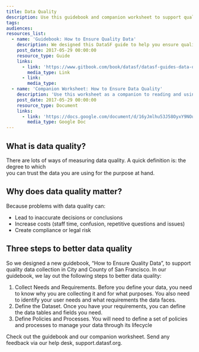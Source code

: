 ```yaml
---
title: Data Quality
description: Use this guidebook and companion worksheet to support quality data collection in City and County of San Francisco.
tags:
audiences:
resources_list:
  - name: 'Guidebook: How to Ensure Quality Data'
    description: We designed this DataSF guide to help you ensure quality data for services and programs in the City and County of San Francisco. It covers the 3 key steps to better data quality.
    post_date: 2017-05-29 00:00:00
    resource_type: Guide
    links:
      - link: 'https://www.gitbook.com/book/datasf/datasf-guides-data-quality/details'
        media_type: Link
      - link:
        media_type:
  - name: 'Companion Worksheet: How to Ensure Data Quality'
    description: 'Use this worksheet as a companion to reading and using the DataSF Guide: How to Ensure Quality Data. It provides checklists and templates to help you follow along. Copy or download the document as a word document.'
    post_date: 2017-05-29 00:00:00
    resource_type: Document
    links:
      - link: 'https://docs.google.com/document/d/16yJmlhu53J58OyxY9NOuQPOrvT3r7pQuHJFv0vskRfc/edit?usp=sharing'
        media_type: Google Doc
---
```



## What is data quality?

There are lots of ways of measuring data quality. A quick definition is: the degree to which
<br>you can trust the data you are using for the purpose at hand.

## Why does data quality matter?

Because problems with data quality can:

* Lead to inaccurate decisions or conclusions
* Increase costs (staff time, confusion, repetitive questions and issues)
* Create compliance or legal risk

## Three steps to better data quality

So we designed a new guidebook, “How to Ensure Quality Data”, to support quality data collection in City and County of San Francisco. In our guidebook, we lay out the following steps to better data quality:

1. Collect Needs and Requirements. Before you define your data, you need to know why you are collecting it and for what purposes. You also need to identify your user needs and what requirements the data faces.
2. Define the Dataset. Once you have your requirements, you can define the data tables and fields you need.
3. Define Policies and Processes. You will need to define a set of policies and processes to manage your data through its lifecycle

Check out the guidebook and our companion worksheet. Send any feedback via our help desk, support.datasf.org.
